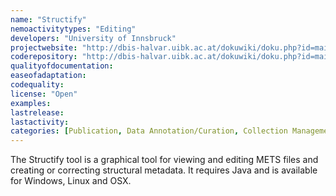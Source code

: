 ```yaml
---
name: "Structify"
nemoactivitytypes: "Editing"
developers: "University of Innsbruck"
projectwebsite: "http://dbis-halvar.uibk.ac.at/dokuwiki/doku.php?id=main:structify"
coderepository: "http://dbis-halvar.uibk.ac.at/dokuwiki/doku.php?id=main:structify#download"
qualityofdocumentation: 
easeofadaptation: 
codequality: 
license: "Open"
examples: 
lastrelease: 
lastactivity: 
categories: [Publication, Data Annotation/Curation, Collection Management]
---
```

The Structify tool is a graphical tool for viewing and editing METS files and creating or correcting structural metadata. It requires Java and is available for Windows, Linux and OSX.
